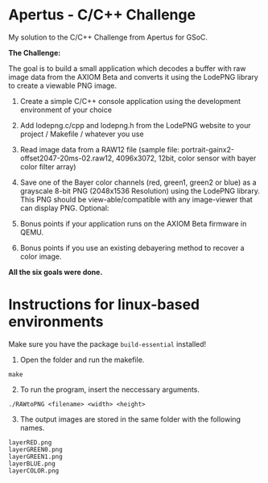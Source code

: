 # Apertus - C/C++ Challenge
My solution to the C/C++ Challenge from Apertus for GSoC.

**The Challenge:**

The goal is to build a small application which decodes a buffer with raw image data from the AXIOM Beta and converts it using the LodePNG library to create a viewable PNG image.

1. Create a simple C/C++ console application using the development environment of your choice
2. Add lodepng.c/cpp and lodepng.h from the LodePNG website to your project / Makefile / whatever you use
3. Read image data from a RAW12 file (sample file: portrait-gainx2-offset2047-20ms-02.raw12, 4096x3072, 12bit, color sensor with bayer color filter array)
4. Save one of the Bayer color channels (red, green1, green2 or blue) as a grayscale 8-bit PNG (2048x1536 Resolution) using the LodePNG library. This PNG should be view-able/compatible with any image-viewer that can display PNG.
Optional:

5. Bonus points if your application runs on the AXIOM Beta firmware in QEMU.
6. Bonus points if you use an existing debayering method to recover a color image.

**All the six goals were done.**

# Instructions for linux-based environments

Make sure you have the package ```build-essential``` installed!

1. Open the folder and run the makefile.
```
make
```
2. To run the program, insert the neccessary arguments.
```
./RAWtoPNG <filename> <width> <height>
```
3. The output images are stored in the same folder with the following names.
```
layerRED.png
layerGREEN0.png
layerGREEN1.png
layerBLUE.png
layerCOLOR.png
```
